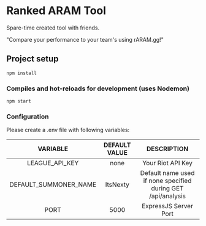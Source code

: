 # Ranked ARAM Tool
Spare-time created tool with friends.

"Compare your performance to your team's using rARAM.gg!"


## Project setup
```
npm install
```

### Compiles and hot-reloads for development (uses Nodemon)
```
npm start
```

### Configuration
Please create a .env file with following variables:

| VARIABLE | DEFAULT VALUE | DESCRIPTION
|:----------:|:----------:|:----------:
| LEAGUE_API_KEY | none | Your Riot API Key
| DEFAULT_SUMMONER_NAME | ItsNexty | Default name used if none specified during GET /api/analysis
| PORT | 5000 | ExpressJS Server Port
